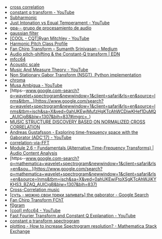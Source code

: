 - [cross correlation](https://www.google.com/search?q=cross+correlation&newwindow=1&client=safari&rls=en&source=lnms&tbm=isch&sa=X&ved=0ahUKEwipvdjUsqTcAhXiJZoKHaYBDhUQ_AUICigB&biw=1440&bih=862)
- [constant q transform - YouTube](https://www.youtube.com/results?search_query=constant+q+transform)
- [Subharmonic](https://en.wikipedia.org/wiki/Undertone_series)
- [Just Intonation vs Equal Temperament - YouTube](https://www.youtube.com/watch?v=6NlI4No3s0M)
- [gpa-- grupo de procesamiento de audio](https://iie.fing.edu.uy/investigacion/grupos/gpaold/ismir2012.html)
- [gaussian filter](https://www.google.com/search?newwindow=1&client=safari&rls=en&ei=uxJNW6K7L7GLmwW70aQ4&q=gaussian+filter&oq=gaussian+filter&gs_l=psy-ab.3..0i67k1l3j0l7.23471.24979.0.25157.3.2.1.0.0.0.111.221.0j2.2.0....0...1.1.64.psy-ab..0.3.253...35i39k1j0i203k1j0i20i263k1.0.8hvyPut5qDE)
- [[COOL -  CQT]Ryan Mitchley - YouTube](https://www.youtube.com/channel/UCPdvJvO7o9270NHxA2UEwqA/videos?disable_polymer=1)
- [Harmonic Pitch Class Profile](https://www.google.com/search?client=safari&rls=en&q=Harmonic+Pitch+Class+Profile&ie=UTF-8&oe=UTF-8)
- [Fan Chirp Transform – Sumanth Srinivasan – Medium](https://medium.com/@reckoner165/fan-chirp-transform-8759762f37f1)
- [Audio pitch-shifting & the Constant-Q transform | EDN](https://www.edn.com/electronics-blogs/sound-bites/4421452/Audio-pitch-shifting---the-constant-Q-transform)
- [mfcc64](https://www.google.com/search?client=safari&rls=en&q=mfcc64&ie=UTF-8&oe=UTF-8)
- [Acoustic scale](https://www.google.com/search?client=safari&rls=en&q=Acoustic+scale&ie=UTF-8&oe=UTF-8)
- [Music And Measure Theory - YouTube](https://www.youtube.com/watch?v=cyW5z-M2yzw)
- [Non Stationary Gabor Transform (NSGT), Python implementation](https://grrrr.org/research/software/nsgt/)
- [chroma](https://musicinformationretrieval.com/chroma.html)
- [Musa Ambigua - YouTube](https://www.youtube.com/watch?v=FwCorn8pv9g)
- [https--www.google.com-search?q=wavelet+spectrogram&newwindow=1&client=safari&rls=en&source=lnms&tbm…](https://www.google.com/search?q=wavelet+spectrogram&newwindow=1&client=safari&rls=en&source=lnms&tbm=isch&sa=X&ved=0ahUKEwjMufzHgKTcAhWCDiwKHef1DuMQ_AUICigB&biw=1307&bih=837#imgrc=_)
- [MUSIC STRUCTURE DISCOVERY BASED ON NORMALIZED CROSS CORRELATION](http://dafx10.iem.at/proceedings/papers/WankhammerClarksonBradley_DAFx10_P96.pdf)
- [Andreas Gustafsson - Exploring time-frequency space with the Gaborator (ADC'17) - YouTube](https://www.youtube.com/watch?v=ONJVJBmFiuE)
- [correlation-via-FFT](https://dsp.stackexchange.com/a/739)
- [Module 2.6 – Fundamentals (Alternative Time-Frequency Transforms) | Audio Content Analysis](https://www.audiocontentanalysis.org/teaching/video-lectures/videolecture-2-6/)
- [https--www.google.com-search?q=mathematica+wavelet+spectrogram&newwindow=1&client=safari&rls=en&sou…](https://www.google.com/search?q=mathematica+wavelet+spectrogram&newwindow=1&client=safari&rls=en&source=lnms&tbm=isch&sa=X&ved=0ahUKEwiFtoXSgKTcAhWJiKYKHS3_BZAQ_AUICigB&biw=1307&bih=837)
- [Cross-Correlation music](https://www.google.com/search?client=safari&rls=en&q=Cross-Correlation+music&ie=UTF-8&oe=UTF-8)
- [[суть - можно свои треки заливать] the gaborator - Google Search](https://www.google.com/search?client=safari&rls=en&q=the+gaborator&ie=UTF-8&oe=UTF-8)
- [Fan Chirp Transform FChT](https://www.google.com/search?client=safari&rls=en&q=Fan+Chirp+Transform&ie=UTF-8&oe=UTF-8)
- [f0gram](https://www.google.com/search?q=f0gram&newwindow=1&client=safari&rls=en&tbm=isch&tbo=u&source=univ&sa=X&ved=0ahUKEwibiN3DmqTcAhUjyKYKHUBuASwQsAQIRA&biw=1440&bih=837#imgrc=_)
- [[cool] mfcc64 - YouTube](https://www.youtube.com/user/mfcc64/videos?disable_polymer=1)
- [Fast Fourier Transform and Constant Q Explanation - YouTube](https://www.youtube.com/watch?v=Cl-m4X3rwac)
- [constant q transform spectrogram](https://www.google.com/search?q=constant+q+transform+spectrogram&newwindow=1&client=safari&rls=en&source=lnms&tbm=isch&sa=X&ved=0ahUKEwi1xLqalaTcAhUE8ywKHYrhALYQ_AUICigB&biw=1440&bih=837#imgrc=_)
- [plotting - How to increase Spectrogram resolution? - Mathematica Stack Exchange](https://mathematica.stackexchange.com/questions/34511/how-to-increase-spectrogram-resolution)

